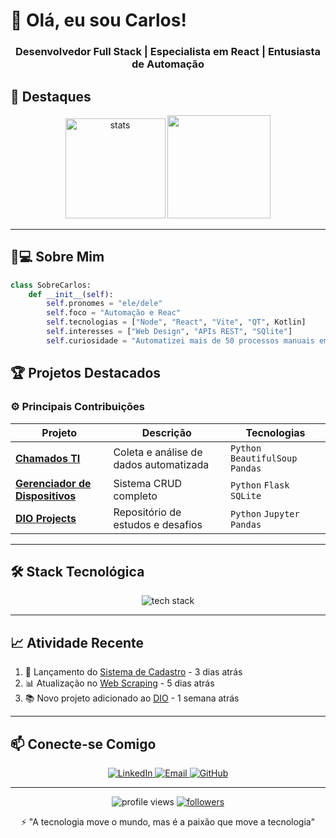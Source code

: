 # 👋 Olá, eu sou Carlos!

<h3 align="center">
  Desenvolvedor Full Stack | Especialista em React | Entusiasta de Automação
</h3>


## 📌 Destaques

<p align="center">
    <img src="https://github-readme-stats.vercel.app/api?username=carlosfallen&show_icons=true&theme=dark&hide_border=true" alt="stats" height="160">
  <img src="https://github-readme-streak-stats.herokuapp.com/?user=carlosfallen&theme=dark&hide_border=true" height="165">
</p>

---

## 🧑💻 Sobre Mim

```python
class SobreCarlos:
    def __init__(self):
        self.pronomes = "ele/dele"
        self.foco = "Automação e Reac"
        self.tecnologias = ["Node", "React", "Vite", "QT", Kotlin]
        self.interesses = ["Web Design", "APIs REST", "SQlite"]
        self.curiosidade = "Automatizei mais de 50 processos manuais em 2024"
```
## 🏆 Projetos Destacados

### ⚙️ Principais Contribuições
| Projeto | Descrição | Tecnologias |
|---------|-----------|-------------|
| **[Chamados TI](https://github.com/carlosfallen/webscrapping)** | Coleta e análise de dados automatizada | `Python` `BeautifulSoup` `Pandas` |
| **[Gerenciador de Dispositivos](https://github.com/carlosfallen/cadastro_clientes)** | Sistema CRUD completo | `Python` `Flask` `SQLite` |
| **[DIO Projects](https://github.com/carlosfallen/DIO)** | Repositório de estudos e desafios | `Python` `Jupyter` `Pandas` |

---

## 🛠️ Stack Tecnológica

<p align="center">
  <img src="https://skillicons.dev/icons?i=python,flask,html,css,bootstrap,git,github,vscode,linux,postman" alt="tech stack">
</p>

---

## 📈 Atividade Recente

<!-- START_SECTION:activity -->
1. 🚀 Lançamento do [Sistema de Cadastro](https://github.com/carlosfallen/cadastro_clientes) - 3 dias atrás
2. 📊 Atualização no [Web Scraping](https://github.com/carlosfallen/webscrapping) - 5 dias atrás
3. 📚 Novo projeto adicionado ao [DIO](https://github.com/carlosfallen/DIO) - 1 semana atrás
<!-- END_SECTION:activity -->

---

## 📫 Conecte-se Comigo

<p align="center">
  <a href="https://www.linkedin.com/in/carlosfallen/">
    <img src="https://img.shields.io/badge/LinkedIn-0077B5?style=for-the-badge&logo=linkedin&logoColor=white" alt="LinkedIn">
  </a>
  <a href="mailto:carlos@fallen.dev">
    <img src="https://img.shields.io/badge/Email-D14836?style=for-the-badge&logo=gmail&logoColor=white" alt="Email">
  </a>
  <a href="https://github.com/carlosfallen">
    <img src="https://img.shields.io/badge/GitHub-100000?style=for-the-badge&logo=github&logoColor=white" alt="GitHub">
  </a>
</p>

---

<p align="center">
  <img src="https://komarev.com/ghpvc/?username=carlosfallen&label=Visualizações&color=blueviolet&style=flat" alt="profile views">
  <a href="https://github.com/carlosfallen?tab=followers">
    <img src="https://img.shields.io/github/followers/carlosfallen?label=Seguidores&style=social" alt="followers">
  </a>
</p>

<p align="center">
  ⚡ "A tecnologia move o mundo, mas é a paixão que move a tecnologia"
</p>

